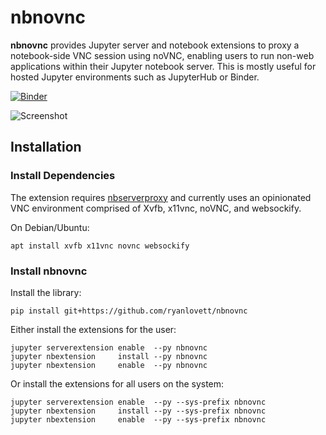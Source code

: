 # nbnovnc

**nbnovnc** provides Jupyter server and notebook extensions to proxy a notebook-side VNC session using noVNC, enabling users to run non-web applications within their Jupyter notebook server. This is mostly useful for hosted Jupyter environments such as JupyterHub or Binder.

[![Binder](https://mybinder.org/badge.svg)](https://mybinder.org/v2/gh/mbmilligan/nbnovnc-demo/master)

![Screenshot](screenshot.png)

## Installation

### Install Dependencies
The extension requires [nbserverproxy](https://github.com/jupyterhub/nbserverproxy) and currently uses an opinionated VNC environment comprised of Xvfb, x11vnc, noVNC, and websockify.

On Debian/Ubuntu:
```
apt install xvfb x11vnc novnc websockify
```

### Install nbnovnc 
Install the library:
```
pip install git+https://github.com/ryanlovett/nbnovnc
```

Either install the extensions for the user:
```
jupyter serverextension enable  --py nbnovnc
jupyter nbextension     install --py nbnovnc
jupyter nbextension     enable  --py nbnovnc
```

Or install the extensions for all users on the system:
```
jupyter serverextension enable  --py --sys-prefix nbnovnc
jupyter nbextension     install --py --sys-prefix nbnovnc
jupyter nbextension     enable  --py --sys-prefix nbnovnc
```
